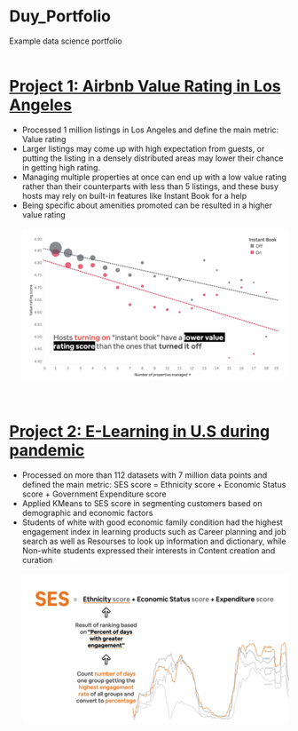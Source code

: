 # Duy_Portfolio
Example data science portfolio <br><br>

# [Project 1: Airbnb Value Rating in Los Angeles](https://github.com/danieldang1806/airbnb_project) 
* Processed 1 million listings in Los Angeles and define the main metric: Value rating
* Larger listings may come up with high expectation from guests, or putting the listing in a densely distributed areas may lower their chance in getting high rating. 
* Managing multiple properties at once can end up with a low value rating rather than their counterparts with less than 5 listings, and these busy hosts may rely on built-in features like Instant Book for a help
* Being specific about amenities promoted can be resulted in a higher value rating <br><br>
![alt text](https://github.com/danieldang1806/Duy_Portfolio/blob/main/airbnb_project_recap.png) <br><br><br>

# [Project 2: E-Learning in U.S during pandemic](https://github.com/danieldang1806/elearning_project)
* Processed on more than 112 datasets with 7 million data points and defined the main metric: SES score = Ethnicity score + Economic Status score + Government Expenditure score
* Applied KMeans to SES score in segmenting customers based on demographic and economic factors
* Students of white with good economic family condition had the highest engagement index in learning products such as Career planning and job search as well as Resourses to look up information and dictionary, while Non-white students expressed their interests in Content creation and curation <br><br>
![alt text](https://github.com/danieldang1806/Duy_Portfolio/blob/main/us_elearning_recap.png) 
